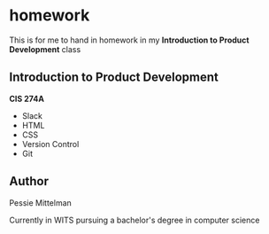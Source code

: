 # homework
This is for me to hand in homework in my **Introduction to Product Development** class
## Introduction to Product Development
**CIS 274A**
- Slack
- HTML
- CSS
- Version Control
- Git

## Author
Pessie Mittelman

Currently in WITS pursuing a bachelor's degree in computer science
